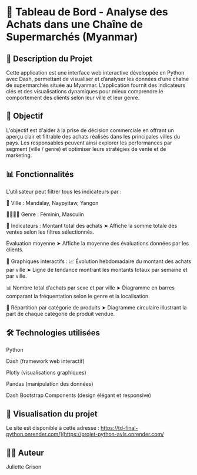 # 🛒 Tableau de Bord - Analyse des Achats dans une Chaîne de Supermarchés (Myanmar)

## 📌 Description du Projet
Cette application est une interface web interactive développée en Python avec Dash, permettant de visualiser et d’analyser les données d’une chaîne de supermarchés située au Myanmar. L’application fournit des indicateurs clés et des visualisations dynamiques pour mieux comprendre le comportement des clients selon leur ville et leur genre.

## 🎯 Objectif
L'objectif est d'aider à la prise de décision commerciale en offrant un aperçu clair et filtrable des achats réalisés dans les principales villes du pays. Les responsables peuvent ainsi explorer les performances par segment (ville / genre) et optimiser leurs stratégies de vente et de marketing.

## 📊 Fonctionnalités
L’utilisateur peut filtrer tous les indicateurs par :

📍 Ville : Mandalay, Naypyitaw, Yangon

🙋‍♀️🙋‍♂️ Genre : Féminin, Masculin

🔹 Indicateurs :
Montant total des achats
➤ Affiche la somme totale des ventes selon les filtres sélectionnés.

Évaluation moyenne
➤ Affiche la moyenne des évaluations données par les clients.

🔹 Graphiques interactifs :
📈 Évolution hebdomadaire du montant des achats par ville
➤ Ligne de tendance montrant les montants totaux par semaine et par ville.

📊 Nombre total d’achats par sexe et par ville
➤ Diagramme en barres comparant la fréquentation selon le genre et la localisation.

🥧 Répartition par catégorie de produits
➤ Diagramme circulaire illustrant la part de chaque catégorie de produit vendue.

## 🛠️ Technologies utilisées
Python

Dash (framework web interactif)

Plotly (visualisations graphiques)

Pandas (manipulation des données)

Dash Bootstrap Components (design élégant et responsive)

## 🚀 Visualisation du projet
Le site est disponible à cette adresse : https://td-final-python.onrender.com/](https://projet-python-avls.onrender.com/

## 👩‍💻 Auteur
Juliette Grison
